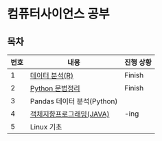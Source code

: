 # 컴퓨터사이언스 공부

## 목차
|번호|내용|진행 상황|
|------|---|---|
|1|[데이터 분석(R)](https://github.com/BEAWETOME/ComputerScienceStudy/tree/main/DataAnalysis_R)|Finish|
|2|[Python 문법정리](https://github.com/BEAWETOME/ComputerScienceStudy/tree/main/PythonBasic)| Finish |
|3| Pandas 데이터 분석(Python)| |
|4|[객체지향프로그래밍(JAVA)](https://github.com/BEAWETOME/ComputerScienceStudy/tree/main/JAVA)| -ing|
|5|Linux 기초| |
